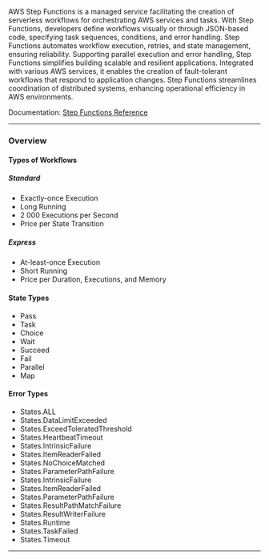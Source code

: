 AWS Step Functions is a managed service facilitating the creation of serverless workflows for orchestrating AWS services and tasks. With Step Functions, developers define workflows visually or through JSON-based code, specifying task sequences, conditions, and error handling. Step Functions automates workflow execution, retries, and state management, ensuring reliability. Supporting parallel execution and error handling, Step Functions simplifies building scalable and resilient applications. Integrated with various AWS services, it enables the creation of fault-tolerant workflows that respond to application changes. Step Functions streamlines coordination of distributed systems, enhancing operational efficiency in AWS environments.

Documentation: [Step Functions Reference](https://aws.amazon.com/step-functions/)
___
### Overview
#### Types of Workflows
##### Standard
- Exactly-once Execution
- Long Running
- 2 000 Executions per Second
- Price per State Transition
##### Express
- At-least-once Execution
- Short Running
- Price per Duration, Executions, and Memory
#### State Types
- Pass
- Task
- Choice
- Wait
- Succeed
- Fail
- Parallel
- Map
#### Error Types
- States.ALL
- States.DataLimitExceeded
- States.ExceedToleratedThreshold
- States.HeartbeatTimeout
- States.IntrinsicFailure
- States.ItemReaderFailed
- States.NoChoiceMatched
- States.ParameterPathFailure
- States.IntrinsicFailure
- States.ItemReaderFailed
- States.ParameterPathFailure
- States.ResultPathMatchFailure
- States.ResultWriterFailure
- States.Runtime
- States.TaskFailed
- States.Timeout

___
